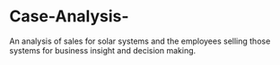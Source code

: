 # Case-Analysis-
An analysis of sales for solar systems and the employees selling those systems for business insight and decision making.
